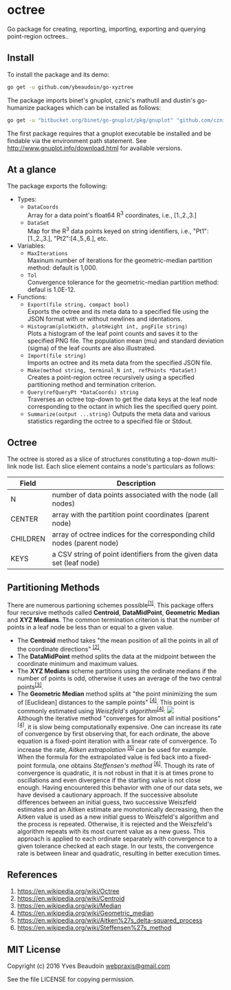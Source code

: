 # octree

Go package for creating, reporting, importing, exporting and querying point-region octrees..

## Install

To install the package and its demo:
```sh
go get -u github.com/ybeaudoin/go-xyztree
```

The package imports binet's gnuplot, cznic's mathutil and dustin's go-humanize packages which can be installed as follows:
```sh
go get -u "bitbucket.org/binet/go-gnuplot/pkg/gnuplot" "github.com/cznic/mathutil" "github.com/dustin/go-humanize"
```
The first package requires that a gnuplot executable be installed and be findable via the environment path statement.
See http://www.gnuplot.info/download.html for available versions.

## At a glance

The package exports the following:
 * Types:
   * `DataCoords`  
     Array for a data point's float64 R<sup>3</sup> coordinates, i.e., \[1.,2.,3.\]
   * `DataSet`  
     Map for the R<sup>3</sup> data points keyed on string identifiers, i.e., "Pt1":\[1.,2.,3.\], "Pt2":\[4.,5.,6.\], etc.
 * Variables:
   * `MaxIterations`  
     Maxinum number of iterations for the geometric-median partition method: default is 1,000.
   * `Tol`  
     Convergence tolerance for the geometric-median partition method: defaul is 1.0E-12.
 * Functions:
   * `Export(file string, compact bool)`  
     Exports the octree and its meta data to a specified file using the JSON format with or without newlines and identations.
   * `Histogram(plotWidth, plotHeight int, pngFile string)`  
     Plots a histogram of the leaf point counts and saves it to the specified PNG file.
     The population mean (mu) and standard deviation (sigma) of the leaf counts are also illustrated.
   * `Import(file string)`  
     Imports an octree and its meta data from the specified JSON file.
   * `Make(method string, terminal_N int, refPoints *DataSet)`  
     Creates a point-region octree recursively using a specified partitioning method and termination criterion.
   * `Query(refQueryPt *DataCoords) string`  
     Traverses an octree top-down to get the data keys at the leaf node corresponding to the octant in
     which lies the specified query point.
   * `Summarize(output ...string)`
     Outputs the meta data and various statistics regarding the octree to a specified file or Stdout.

## Octree

The octree is stored as a slice of structures constituting a top-down multi-link node list. Each slice element contains a node's
particulars as follows:

| Field | Description |
| --- | --- |
|N|number of data points associated with the node (all nodes)|
|CENTER|array with the partition point coordinates (parent node)|
|CHILDREN|array of octree indices for the corresponding child nodes (parent node)|
|KEYS|a CSV string of point identifiers from the given data set (leaf node)|

## Partitioning Methods

There are numerous partioning schemes possible<sup>[\[1\]](https://en.wikipedia.org/wiki/Octree)</sup>. This package offers four
recursive methods called **Centroid**, **DataMidPoint**, **Geometric Median** and **XYZ Medians**. The common termination
criterion is that the number of points in a leaf node be less than or equal to a given value.

* The **Centroid** method takes "the mean position of all the points in all of the coordinate directions"
  <sup>[\[2\]](https://en.wikipedia.org/wiki/Centroid)</sup>.
* The **DataMidPoint** method splits the data at the midpoint between the coordinate minimum and maximum values.
* The **XYZ Medians** scheme partitions using the ordinate medians if the number of points is odd, otherwise it uses an average
  of the two central points<sup>[\[3\]](https://en.wikipedia.org/wiki/Median)</sup>.
* The **Geometric Median** method splits at "the point minimizing the sum of \[Euclidean\] distances to the sample points"
  <sup>[\[4\]](https://en.wikipedia.org/wiki/Geometric_median)</sup>. This point is commonly estimated using *Weiszfeld's
  algorithm*<sup>[\[4\]](https://en.wikipedia.org/wiki/Geometric_median)</sup>:
  ![](https://wikimedia.org/api/rest_v1/media/math/render/svg/b3fb215363358f12687100710caff0e86cd9d26b)  
  Although the iterative method "converges for almost all initial positions"
  <sup>[\[4\]](https://en.wikipedia.org/wiki/Geometric_median)</sup>, it is slow being computationally expensive. One
  can increase its rate of convergence by first observing that, for each ordinate, the above equation is a fixed-point iteration
  with a linear rate of convergence. To increase the rate, *Aitken extrapolation*
  <sup>[\[5\]](https://en.wikipedia.org/wiki/Aitken%27s_delta-squared_process)</sup> can be used for example. When the formula
  for the extrapolated value is fed back into a fixed-point formula, one obtains *Steffensen's method*
  <sup>[\[6\]](https://en.wikipedia.org/wiki/Steffensen%27s_method)</sup>. Though its rate of convergence is quadratic, it is
  not robust in that it is at times prone to oscillations and even divergence if the starting value is not close enough. Having
  encountered this behavior with one of our data sets, we have devised a cautionary approach. If the successive absolute
  differences between an initial guess, two successive Weiszfeld estimates and an Aitken estimate are monotonically decreasing,
  then the Aitken value is used as a new initial guess to Weiszfeld's algorithm and the process is repeated. Otherwise, it is
  rejected and the Weiszfeld's algorithm repeats with its most current value as a new guess. This approach is applied to each
  ordinate separately with convergence to a given tolerance checked at each stage. In our tests, the convergence rate is between
  linear and quadratic, resulting in better execution times.

## References

1. https://en.wikipedia.org/wiki/Octree
2. https://en.wikipedia.org/wiki/Centroid
3. https://en.wikipedia.org/wiki/Median
4. https://en.wikipedia.org/wiki/Geometric_median
5. https://en.wikipedia.org/wiki/Aitken%27s_delta-squared_process
6. https://en.wikipedia.org/wiki/Steffensen%27s_method

## MIT License

Copyright (c) 2016 Yves Beaudoin webpraxis@gmail.com

See the file LICENSE for copying permission.

















